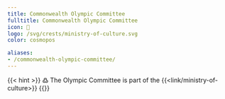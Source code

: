 ```yaml
---
title: Commonwealth Olympic Committee
fulltitle: Commonwealth Olympic Committee
icon: 🏢
logo: /svg/crests/ministry-of-culture.svg
color: cosmopos

aliases:
- /commonwealth-olympic-committee/
---
```

{{< hint >}}
߷ The Olympic Committee is part of the {{<link/ministry-of-culture>}}
{{</hint>}}